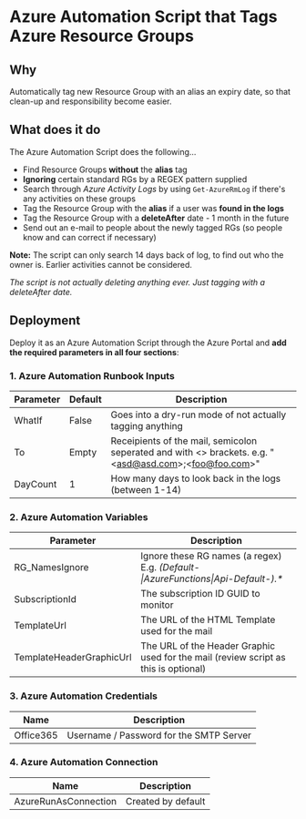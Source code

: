 # Azure Automation Script that Tags Azure Resource Groups #

## Why
Automatically tag new Resource Group with an alias an expiry date, so that clean-up and responsibility become easier.

## What does it do
The Azure Automation Script does the following... 
* Find Resource Groups **without** the **alias** tag
* **Ignoring** certain standard RGs by a REGEX pattern supplied
* Search through *Azure Activity Logs* by using `Get-AzureRmLog` if there's any activities on these groups
* Tag the Resource Group with the **alias** if a user was **found in the logs**
* Tag the Resource Group with a **deleteAfter** date - 1 month in the future
* Send out an e-mail to people about the newly tagged RGs (so people know and can correct if necessary)

**Note:** The script can only search 14 days back of log, to find out who the owner is. Earlier activities cannot be considered.

*The script is not actually deleting anything ever. Just tagging with a deleteAfter date.*

## Deployment
Deploy it as an Azure Automation Script through the Azure Portal and **add the required parameters in all four sections**:

### 1. Azure Automation Runbook Inputs
| Parameter | Default   | Description                                               |
| --------- | -------   | -----------                                               |
| WhatIf    | False     | Goes into a dry-run mode of not actually tagging anything |
| To        | Empty     | Receipients of the mail, semicolon seperated and with <> brackets. e.g. "\<asd@asd.com\>;\<foo@foo.com\>" |
| DayCount  | 1         | How many days to look back in the logs (between 1-14) |

### 2. Azure Automation Variables
| Parameter | Description                                               |
| --------- | -----------                                               |
| RG_NamesIgnore    | Ignore these RG names (a regex) E.g. *(Default-\|AzureFunctions\|Api-Default-).\** |
| SubscriptionId | The subscription ID GUID to monitor |
| TemplateUrl    | The URL of the HTML Template used for the mail |
| TemplateHeaderGraphicUrl | The URL of the Header Graphic used for the mail (review script as this is optional) |

### 3. Azure Automation Credentials
| Name | Description     
| -----| ---------------|
| Office365 | Username / Password for the SMTP Server

### 4. Azure Automation Connection
| Name | Description     
| -----| ---------------|
| AzureRunAsConnection | Created by default